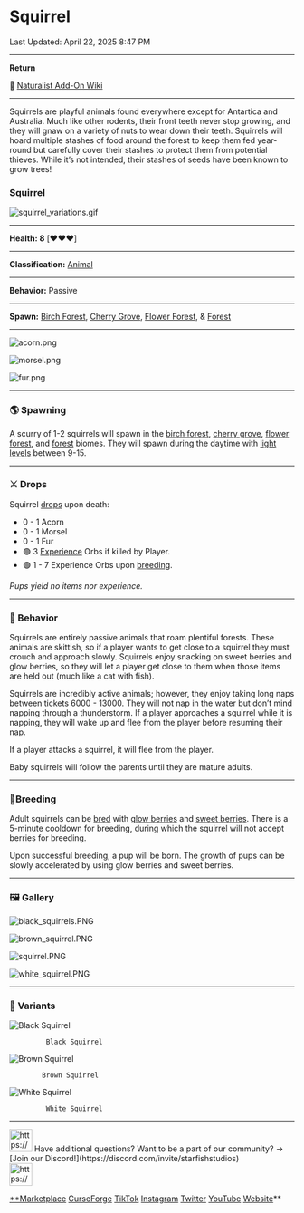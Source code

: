 # Squirrel

Last Updated: April 22, 2025 8:47 PM

---

**Return**

🐻 [Naturalist Add-On Wiki](https://www.notion.so/1a7a9a61c3f1800c8e32e893d6e7f430?pvs=21)

---

Squirrels are playful animals found everywhere except for Antartica and Australia. Much like other rodents, their front teeth never stop growing, and they will gnaw on a variety of nuts to wear down their teeth. Squirrels will hoard multiple stashes of food around the forest to keep them fed year-round but carefully cover their stashes to protect them from potential thieves. While it’s not intended, their stashes of seeds have been known to grow trees!

<aside>

### **Squirrel**

![squirrel_variations.gif](Squirrel%201dd816019a9f8122839bcc246f62b707/squirrel_variations.gif)

---

**Health: 8** [♥️♥️♥️]

---

**Classification:** [Animal](https://minecraft.fandom.com/wiki/Animal)

---

**Behavior:** Passive

---

**Spawn:** [Birch Forest](https://minecraft.wiki/w/Birch_Forest), [Cherry Grove](https://minecraft.wiki/w/Cherry_Grove), [Flower Forest](https://minecraft.wiki/w/Flower_Forest), & [Forest](https://minecraft.wiki/w/Forest)

---

![acorn.png](Squirrel%201dd816019a9f8122839bcc246f62b707/acorn.png)

![morsel.png](Squirrel%201dd816019a9f8122839bcc246f62b707/morsel.png)

![fur.png](Squirrel%201dd816019a9f8122839bcc246f62b707/fur.png)

</aside>

---

### 🌎 Spawning

A scurry of 1-2 squirrels will spawn in the [birch forest](https://minecraft.wiki/w/Birch_Forest), [cherry grove](https://minecraft.wiki/w/Cherry_Grove), [flower forest](https://minecraft.wiki/w/Flower_Forest), and [forest](https://minecraft.wiki/w/Forest) biomes. They will spawn during the daytime with [light levels](https://minecraft.fandom.com/wiki/Light) between 9-15.

---

### ⚔️ Drops

Squirrel [drops](https://minecraft.fandom.com/wiki/Drops) upon death:

- 0 - 1 Acorn
- 0 - 1 Morsel
- 0 - 1 Fur
- 🟢 3 [Experience](https://minecraft.fandom.com/wiki/Experience) Orbs if killed by Player.
- 🟢 1 - 7 Experience Orbs upon [breeding](https://minecraft.fandom.com/wiki/Breeding).

*Pups yield no items nor experience.*

---

### 🧠 Behavior

Squirrels are entirely passive animals that roam plentiful forests. These animals are skittish, so if a player wants to get close to a squirrel they must crouch and approach slowly. Squirrels enjoy snacking on sweet berries and glow berries, so they will let a player get close to them when those items are held out (much like a cat with fish).

Squirrels are incredibly active animals; however, they enjoy taking long naps between tickets 6000 - 13000. They will not nap in the water but don’t mind napping through a thunderstorm. If a player approaches a squirrel while it is napping, they will wake up and flee from the player before resuming their nap.

If a player attacks a squirrel, it will flee from the player.

Baby squirrels will follow the parents until they are mature adults.

---

### 🥚Breeding

Adult squirrels can be [bred](https://minecraft.fandom.com/wiki/Breeding) with [glow berries](https://minecraft.wiki/w/Glow_Berries) and [sweet berries](https://minecraft.wiki/w/Sweet_Berries). There is a 5-minute cooldown for breeding, during which the squirrel will not accept berries for breeding.

Upon successful breeding, a pup will be born. The growth of pups can be slowly accelerated by using glow berries and sweet berries.

---

### 🖼️ Gallery

![black_squirrels.PNG](Squirrel%201dd816019a9f8122839bcc246f62b707/black_squirrels.png)

![brown_squirrel.PNG](Squirrel%201dd816019a9f8122839bcc246f62b707/brown_squirrel.png)

![squirrel.PNG](Squirrel%201dd816019a9f8122839bcc246f62b707/squirrel.png)

![white_squirrel.PNG](Squirrel%201dd816019a9f8122839bcc246f62b707/white_squirrel.png)

---

### 🎨 Variants

![             Black Squirrel](Squirrel%201dd816019a9f8122839bcc246f62b707/black_squirrel.gif)

             Black Squirrel

![            Brown Squirrel](Squirrel%201dd816019a9f8122839bcc246f62b707/brown_squirrel.gif)

            Brown Squirrel

![             White Squirrel](Squirrel%201dd816019a9f8122839bcc246f62b707/white_squirrel.gif)

             White Squirrel

---

<aside>
<img src="https://www.notion.so/icons/headset_red.svg" alt="https://www.notion.so/icons/headset_red.svg" width="40px" /> Have additional questions? Want to be a part of our community? → [Join our Discord!](https://discord.com/invite/starfishstudios)

</aside>

<aside>
<img src="https://www.notion.so/icons/star_red.svg" alt="https://www.notion.so/icons/star_red.svg" width="40px" />

[**Marketplace](https://www.minecraft.net/en-us/marketplace/creator?name=Starfish%20Studios)      [CurseForge](https://www.curseforge.com/members/starfish_studios/projects)      [TikTok](https://www.tiktok.com/@starfishstudios)      [Instagram](https://www.instagram.com/starfishstudiosinc/)      [Twitter](https://twitter.com/starfishstudios)      [YouTube](https://www.youtube.com/@starfishstudios)      [Website](https://starfish-studios.com/)**

</aside>